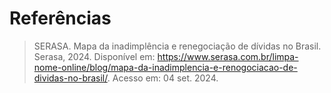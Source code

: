 # Referências

> SERASA. Mapa da inadimplência e renegociação de dívidas no Brasil. Serasa, 2024. Disponível em: https://www.serasa.com.br/limpa-nome-online/blog/mapa-da-inadimplencia-e-renogociacao-de-dividas-no-brasil/. Acesso em: 04 set. 2024.

<!--**Links Úteis**:
> - [Formato ABNT](https://www.normastecnicas.com/abnt/trabalhos-academicos/referencias/)
> - [Referências Bibliográficas da ABNT](https://comunidade.rockcontent.com/referencia-bibliografica-abnt/)
-->
